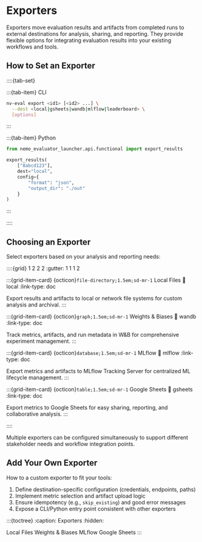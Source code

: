 # Exporters

Exporters move evaluation results and artifacts from completed runs to external destinations for analysis, sharing, and reporting. They provide flexible options for integrating evaluation results into your existing workflows and tools.

## How to Set an Exporter

::::{tab-set}

:::{tab-item} CLI

```bash
nv-eval export <id1> [<id2> ...] \
  --dest <local|gsheets|wandb|mlflow|leaderboard> \
  [options]
```

:::

:::{tab-item} Python

```python
from nemo_evaluator_launcher.api.functional import export_results

export_results(
    ["8abcd123"], 
    dest="local", 
    config={
        "format": "json", 
        "output_dir": "./out"
    }
)
```

:::

::::

## Choosing an Exporter

Select exporters based on your analysis and reporting needs:

::::{grid} 1 2 2 2
:gutter: 1 1 1 2

:::{grid-item-card} {octicon}`file-directory;1.5em;sd-mr-1` Local Files
:link: local
:link-type: doc

Export results and artifacts to local or network file systems for custom analysis and archival.
:::

:::{grid-item-card} {octicon}`graph;1.5em;sd-mr-1` Weights & Biases
:link: wandb
:link-type: doc

Track metrics, artifacts, and run metadata in W&B for comprehensive experiment management.
:::

:::{grid-item-card} {octicon}`database;1.5em;sd-mr-1` MLflow
:link: mlflow
:link-type: doc

Export metrics and artifacts to MLflow Tracking Server for centralized ML lifecycle management.
:::

:::{grid-item-card} {octicon}`table;1.5em;sd-mr-1` Google Sheets
:link: gsheets
:link-type: doc

Export metrics to Google Sheets for easy sharing, reporting, and collaborative analysis.
:::

::::

Multiple exporters can be configured simultaneously to support different stakeholder needs and workflow integration points.

## Add Your Own Exporter

How to a custom exporter to fit your tools:

1. Define destination-specific configuration (credentials, endpoints, paths)
1. Implement metric selection and artifact upload logic
1. Ensure idempotency (e.g., `skip_existing`) and good error messages
1. Expose a CLI/Python entry point consistent with other exporters

:::{toctree}
:caption: Exporters
:hidden:

Local Files <local>
Weights & Biases <wandb>
MLflow <mlflow>
Google Sheets <gsheets>
:::
